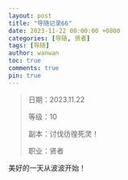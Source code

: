```yaml
---
layout: post
title: "导随记录66"
date: 2023-11-22 00:00:00 +0800
categories: [导随, 贤者]
tags: [导随]
author: wanwan
toc: true
comments: true
pin: true
---
```

> 日期：2023.11.22
>
> 等级：10
>
> 副本：讨伐彷徨死灵！
>
> 职业：贤者

美好的一天从波波开始！